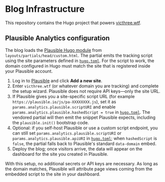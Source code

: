 # Blog Infrastructure

This repository contains the Hugo project that powers [victhree.wtf](https://victhree.wtf/).

## Plausible Analytics configuration

The blog loads the [Plausible Hugo module](https://github.com/plausible/hugo-plausible) from `layouts/partials/head/custom.html`. The partial emits the tracking script using the site parameters defined in [`hugo.toml`](hugo.toml). For the script to work, the domain configured in Hugo must match the site that is registered inside your Plausible account.

1. Log in to [Plausible](https://plausible.io/sites) and click **Add a new site**.
2. Enter `victhree.wtf` (or whatever domain you are tracking) and complete the setup wizard. Plausible does not require API keys—only the site URL.
3. If Plausible gives you a site-specific script URL (for example `https://plausible.io/js/pa-XXXXXXXX.js`), set it as `params.analytics.plausible.scriptURI` and enable `params.analytics.plausible.hashedScript = true` in [`hugo.toml`](hugo.toml). The vendored partial will then emit the snippet Plausible expects, including the `plausible.init()` bootstrap code.
4. Optional: if you self-host Plausible or use a custom script endpoint, you can still set `params.analytics.plausible.scriptURI` or `params.analytics.plausible.apiURI` in [`hugo.toml`](hugo.toml); when `hashedScript` is `false`, the partial falls back to Plausible's standard `data-domain` embed.
5. Deploy the blog; once visitors arrive, the data will appear on the dashboard for the site you created in Plausible.

With this setup, no additional secrets or API keys are necessary. As long as the domain matches, Plausible will attribute page views coming from the embedded script to the site in your dashboard.
